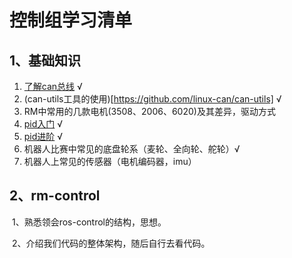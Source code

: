 # 控制组学习清单

## 1、基础知识

1. [了解can总线](https://www.bilibili.com/video/BV1wf4y1r7jg?spm_id_from=333.999.0.0)  √
2. (can-utils工具的使用)[https://github.com/linux-can/can-utils] √
3. RM中常用的几款电机(3508、2006、6020)及其差异，驱动方式
4. [pid入门](https://www.bilibili.com/video/BV1wh411y78M?spm_id_from=333.999.0.0)   √
5. [pid进阶](https://www.bilibili.com/video/BV1M341127Dm?spm_id_from=333.999.0.0)   √
6. 机器人比赛中常见的底盘轮系（麦轮、全向轮、舵轮）√
7. 机器人上常见的传感器（电机编码器，imu）

## 2、rm-control

​		1、熟悉领会ros-control的结构，思想。

​		2、介绍我们代码的整体架构，随后自行去看代码。

​		